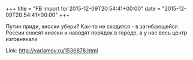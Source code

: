 +++
title = "FB import for 2015-12-09T20:54:41+00:00"
date = "2015-12-09T20:54:41+00:00"
+++

Путин приди, киоски убери? Как-то не сходится - в загибающейся России сносят киоски и наводят порядок в городе, а у нас весь центр изговнякали




Link: <a href="http://varlamov.ru/1536878.html">http://varlamov.ru/1536878.html</a>
